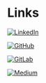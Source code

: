 # Links

[![LinkedIn](https://img.shields.io/badge/LinkedIn-0077B5?style=for-the-badge&logo=linkedin&logoColor=white)](https://www.linkedin.com/in/rogeriofbrito/)

[![GitHub](https://img.shields.io/badge/GitHub-100000?style=for-the-badge&logo=github&logoColor=white)](https://github.com/rogeriofbrito/)

[![GitLab](https://img.shields.io/badge/GitLab-330F63?style=for-the-badge&logo=gitlab&logoColor=white)](https://gitlab.com/rogeriofbrito/)

[![Medium](https://img.shields.io/badge/Medium-12100E?style=for-the-badge&logo=instagram&logoColor=white)](https://medium.com/@rogeriofbrito/)

